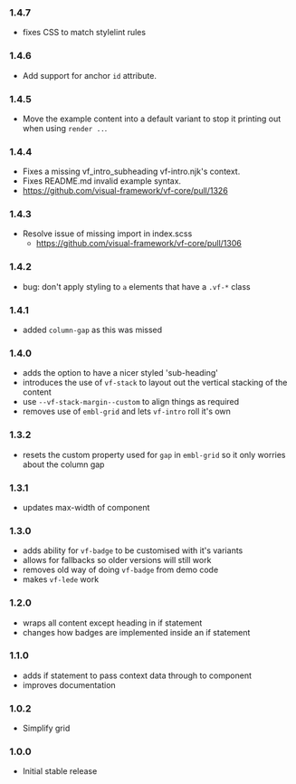 ### 1.4.7

* fixes CSS to match stylelint rules

### 1.4.6

* Add support for anchor `id` attribute.

### 1.4.5

* Move the example content into a default variant to stop it printing out when using `render ..`.

### 1.4.4

* Fixes a missing vf_intro_subheading vf-intro.njk's context.
* Fixes README.md invalid example syntax.
* https://github.com/visual-framework/vf-core/pull/1326

### 1.4.3

* Resolve issue of missing import in index.scss
  * https://github.com/visual-framework/vf-core/pull/1306


### 1.4.2

* bug: don't apply styling to `a` elements that have a `.vf-*` class

### 1.4.1

* added `column-gap` as this was missed

### 1.4.0

* adds the option to have a nicer styled 'sub-heading'
* introduces the use of `vf-stack` to layout out the vertical stacking of the content
* use `--vf-stack-margin--custom` to align things as required
* removes use of `embl-grid` and lets `vf-intro` roll it's own

### 1.3.2

* resets the custom property used for `gap` in `embl-grid` so it only worries about the column gap

### 1.3.1

* updates max-width of component

### 1.3.0

* adds ability for `vf-badge` to be customised with it's variants
* allows for fallbacks so older versions will still work
* removes old way of doing `vf-badge` from demo code
* makes `vf-lede` work

### 1.2.0

* wraps all content except heading in if statement
* changes how badges are implemented inside an if statement

### 1.1.0

* adds if statement to pass context data through to component
* improves documentation

### 1.0.2

* Simplify grid

### 1.0.0

* Initial stable release
